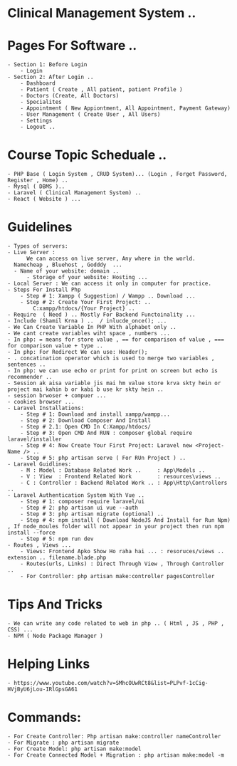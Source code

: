 # Clinical Management System ..
# Pages For Software ..
    - Section 1: Before Login
        - Login
    - Section 2: After Login ..
        - Dashboard
        - Patient ( Create , All patient, patient Profile )
        - Doctors (Create, All Doctors)
        - Specialites
        - Appointment ( New Appiontment, All Appointment, Payment Gateway)
        - User Management ( Create User , All Users)
        - Settings
        - Logout ..
# Course Topic Scheduale ..
    - PHP Base ( Login System , CRUD System)... (Login , Forget Password, Register , Home) ..
    - Mysql ( DBMS )..
    - Laravel ( Clinical Management System) ..
    - React ( Website ) ...
# Guidelines
    - Types of servers:
	- Live Server : 
          We can access on live server, Any where in the world.
	  Namecheap , Bluehost , Godddy  ...
	  - Name of your website: domain ..
          - Storage of your website: Hosting ...
	- Local Server : We can access it only in computer for practice.
    - Steps For Install Php
        - Step # 1: Xampp ( Suggestion) / Wampp .. Download ...
        - Step # 2: Create Your First Project: .. 
            C:xampp/htdocs/{Your Project} ..
    - Require  ( Need ) .. Mostly For Backend Functoinality ...
    - Include (Shamil Krna ) ..  / inlucde_once(); ...
    - We Can Create Variable In PHP With alphabet only ..
    - We cant create variables wiht space , numbers ...
    - In php: = means for store value , == for comparison of value , === for comparison value + type ..
    - In php: For Redirect We can use: Header();
    - . concatination operator which is used to merge two variables , sentences ..
    - In php: we can use echo or print for print on screen but echo is recommender ..
    - Session ak aisa variable jis mai hm value store krva skty hein or project mai kahin b or kabi b use kr skty hein ..
    - session brwoser + compuer ...
    - cookies browser ...
    - Laravel Installations:
        - Step # 1: Download and install xampp/wampp...
        - Step # 2: Download Composer And Install
        - Step # 2.1: Open CMD In C:Xampp/htdocs/
        - Step # 3: Open CMD And RUN : composer global require laravel/installer
        - Step # 4: Now Create Your First Project: Laravel new <Project-Name /> ..
        - Step # 5: php artisan serve ( For RUn Project ) ..
    - Laravel Guidlines:
        - M : Model : Database Related Work ..     : App\Models ..
        - V : View  : Frontend Related Work        : resources\views ..
        - C : Controller : Backend Related Work .. : App\Http\Controllers ..
    - Laravel Authentication System With Vue ..
        - Step # 1: composer require laravel/ui
        - Step # 2: php artisan ui vue --auth 
        - Step # 3: php artisan migrate (optional) ..
        - Step # 4: npm install ( Download NodeJS And Install for Run Npm) , If node_moules folder will not appear in your project then run npm install --force 
        - Step # 5: npm run dev 
    - Routes , Views ...
        - Views: Frontend Apko Show Ho raha hai ... : resoruces/views .. extension .. filename.blade.php
        - Routes(urls, Links) : Direct Through View , Through Controller ..
        - For Controller: php artisan make:controller pagesController 

# Tips And Tricks
    - We can write any code related to web in php .. ( Html , JS , PHP , CSS) ...
    - NPM ( Node Package Manager )
# Helping Links
    - https://www.youtube.com/watch?v=SMhcOUwRCt8&list=PLPvf-1cCig-HVjByU6jLou-IRlGpsGA61
# Commands:
    - For Create Controller: Php artisan make:controller nameController
    - For Migrate : php artisan migrate
    - For Create Model: php artisan make:model 
    - For Create Connected Model + Migration : php artisan make:model -m